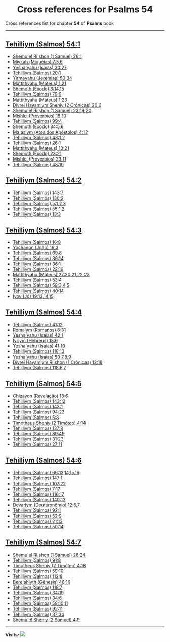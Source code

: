 <div align="center">

# Cross references for **Psalms 54**
</div>

Cross references list for chapter **54** of **Psalms** book

---

<h2 id="1"><a href="https://bible.ozzuu.com/pt_yah/Psa/54#1" target="_blank">Tehilliym (Salmos) 54:1</a></h2>

- [Shemu'el Ri'shon (1 Samuel) 26:1](https://bible.ozzuu.com/pt_yah/1Sm/26#1)
- [Miykah (Miquéias) 7:5,6](https://bible.ozzuu.com/pt_yah/Mic/7#5)
- [Yesha'yahu (Isaías) 30:27](https://bible.ozzuu.com/pt_yah/Isa/30#27)
- [Tehilliym (Salmos) 20:1](https://bible.ozzuu.com/pt_yah/Psa/20#1)
- [Yirmeyahu (Jeremias) 50:34](https://bible.ozzuu.com/pt_yah/Jer/50#34)
- [Mattithyahu (Mateus) 1:21](https://bible.ozzuu.com/pt_yah/Mat/1#21)
- [Shemoth (Êxodo) 3:14,15](https://bible.ozzuu.com/pt_yah/Exo/3#14)
- [Tehilliym (Salmos) 79:9](https://bible.ozzuu.com/pt_yah/Psa/79#9)
- [Mattithyahu (Mateus) 1:23](https://bible.ozzuu.com/pt_yah/Mat/1#23)
- [Divrei Hayamiym Sheniy (2 Crônicas) 20:6](https://bible.ozzuu.com/pt_yah/2Ch/20#6)
- [Shemu'el Ri'shon (1 Samuel) 23:19,20](https://bible.ozzuu.com/pt_yah/1Sm/23#19)
- [Mishlei (Provérbios) 18:10](https://bible.ozzuu.com/pt_yah/Pro/18#10)
- [Tehilliym (Salmos) 99:4](https://bible.ozzuu.com/pt_yah/Psa/99#4)
- [Shemoth (Êxodo) 34:5,6](https://bible.ozzuu.com/pt_yah/Exo/34#5)
- [Ma'asiym (Atos dos Apóstolos) 4:12](https://bible.ozzuu.com/pt_yah/Act/4#12)
- [Tehilliym (Salmos) 43:1,2](https://bible.ozzuu.com/pt_yah/Psa/43#1)
- [Tehilliym (Salmos) 26:1](https://bible.ozzuu.com/pt_yah/Psa/26#1)
- [Mattithyahu (Mateus) 10:21](https://bible.ozzuu.com/pt_yah/Mat/10#21)
- [Shemoth (Êxodo) 23:21](https://bible.ozzuu.com/pt_yah/Exo/23#21)
- [Mishlei (Provérbios) 23:11](https://bible.ozzuu.com/pt_yah/Pro/23#11)
- [Tehilliym (Salmos) 48:10](https://bible.ozzuu.com/pt_yah/Psa/48#10)
<h2 id="2"><a href="https://bible.ozzuu.com/pt_yah/Psa/54#2" target="_blank">Tehilliym (Salmos) 54:2</a></h2>

- [Tehilliym (Salmos) 143:7](https://bible.ozzuu.com/pt_yah/Psa/143#7)
- [Tehilliym (Salmos) 130:2](https://bible.ozzuu.com/pt_yah/Psa/130#2)
- [Tehilliym (Salmos) 5:1,2,3](https://bible.ozzuu.com/pt_yah/Psa/5#1)
- [Tehilliym (Salmos) 55:1,2](https://bible.ozzuu.com/pt_yah/Psa/55#1)
- [Tehilliym (Salmos) 13:3](https://bible.ozzuu.com/pt_yah/Psa/13#3)
<h2 id="3"><a href="https://bible.ozzuu.com/pt_yah/Psa/54#3" target="_blank">Tehilliym (Salmos) 54:3</a></h2>

- [Tehilliym (Salmos) 16:8](https://bible.ozzuu.com/pt_yah/Psa/16#8)
- [Yochanon (João) 16:3](https://bible.ozzuu.com/pt_yah/Joh/16#3)
- [Tehilliym (Salmos) 69:8](https://bible.ozzuu.com/pt_yah/Psa/69#8)
- [Tehilliym (Salmos) 86:14](https://bible.ozzuu.com/pt_yah/Psa/86#14)
- [Tehilliym (Salmos) 36:1](https://bible.ozzuu.com/pt_yah/Psa/36#1)
- [Tehilliym (Salmos) 22:16](https://bible.ozzuu.com/pt_yah/Psa/22#16)
- [Mattithyahu (Mateus) 27:20,21,22,23](https://bible.ozzuu.com/pt_yah/Mat/27#20)
- [Tehilliym (Salmos) 53:4](https://bible.ozzuu.com/pt_yah/Psa/53#4)
- [Tehilliym (Salmos) 59:3,4,5](https://bible.ozzuu.com/pt_yah/Psa/59#3)
- [Tehilliym (Salmos) 40:14](https://bible.ozzuu.com/pt_yah/Psa/40#14)
- [Iyov (Jó) 19:13,14,15](https://bible.ozzuu.com/pt_yah/Job/19#13)
<h2 id="4"><a href="https://bible.ozzuu.com/pt_yah/Psa/54#4" target="_blank">Tehilliym (Salmos) 54:4</a></h2>

- [Tehilliym (Salmos) 41:12](https://bible.ozzuu.com/pt_yah/Psa/41#12)
- [Romaiym (Romanos) 8:31](https://bible.ozzuu.com/pt_yah/Rom/8#31)
- [Yesha'yahu (Isaías) 42:1](https://bible.ozzuu.com/pt_yah/Isa/42#1)
- [Ivriym (Hebreus) 13:6](https://bible.ozzuu.com/pt_yah/Heb/13#6)
- [Yesha'yahu (Isaías) 41:10](https://bible.ozzuu.com/pt_yah/Isa/41#10)
- [Tehilliym (Salmos) 118:13](https://bible.ozzuu.com/pt_yah/Psa/118#13)
- [Yesha'yahu (Isaías) 50:7,8,9](https://bible.ozzuu.com/pt_yah/Isa/50#7)
- [Divrei Hayamiym Ri'shon (1 Crônicas) 12:18](https://bible.ozzuu.com/pt_yah/1Ch/12#18)
- [Tehilliym (Salmos) 118:6,7](https://bible.ozzuu.com/pt_yah/Psa/118#6)
<h2 id="5"><a href="https://bible.ozzuu.com/pt_yah/Psa/54#5" target="_blank">Tehilliym (Salmos) 54:5</a></h2>

- [Chizayon (Revelação) 18:6](https://bible.ozzuu.com/pt_yah/Rev/18#6)
- [Tehilliym (Salmos) 143:12](https://bible.ozzuu.com/pt_yah/Psa/143#12)
- [Tehilliym (Salmos) 143:1](https://bible.ozzuu.com/pt_yah/Psa/143#1)
- [Tehilliym (Salmos) 94:23](https://bible.ozzuu.com/pt_yah/Psa/94#23)
- [Tehilliym (Salmos) 5:8](https://bible.ozzuu.com/pt_yah/Psa/5#8)
- [Timotheus Sheniy (2 Timóteo) 4:14](https://bible.ozzuu.com/pt_yah/2Ti/4#14)
- [Tehilliym (Salmos) 137:8](https://bible.ozzuu.com/pt_yah/Psa/137#8)
- [Tehilliym (Salmos) 89:49](https://bible.ozzuu.com/pt_yah/Psa/89#49)
- [Tehilliym (Salmos) 31:23](https://bible.ozzuu.com/pt_yah/Psa/31#23)
- [Tehilliym (Salmos) 27:11](https://bible.ozzuu.com/pt_yah/Psa/27#11)
<h2 id="6"><a href="https://bible.ozzuu.com/pt_yah/Psa/54#6" target="_blank">Tehilliym (Salmos) 54:6</a></h2>

- [Tehilliym (Salmos) 66:13,14,15,16](https://bible.ozzuu.com/pt_yah/Psa/66#13)
- [Tehilliym (Salmos) 147:1](https://bible.ozzuu.com/pt_yah/Psa/147#1)
- [Tehilliym (Salmos) 107:22](https://bible.ozzuu.com/pt_yah/Psa/107#22)
- [Tehilliym (Salmos) 7:17](https://bible.ozzuu.com/pt_yah/Psa/7#17)
- [Tehilliym (Salmos) 116:17](https://bible.ozzuu.com/pt_yah/Psa/116#17)
- [Tehilliym (Salmos) 140:13](https://bible.ozzuu.com/pt_yah/Psa/140#13)
- [Devariym (Deuteronômio) 12:6,7](https://bible.ozzuu.com/pt_yah/Deu/12#6)
- [Tehilliym (Salmos) 92:1](https://bible.ozzuu.com/pt_yah/Psa/92#1)
- [Tehilliym (Salmos) 52:9](https://bible.ozzuu.com/pt_yah/Psa/52#9)
- [Tehilliym (Salmos) 21:13](https://bible.ozzuu.com/pt_yah/Psa/21#13)
- [Tehilliym (Salmos) 50:14](https://bible.ozzuu.com/pt_yah/Psa/50#14)
<h2 id="7"><a href="https://bible.ozzuu.com/pt_yah/Psa/54#7" target="_blank">Tehilliym (Salmos) 54:7</a></h2>

- [Shemu'el Ri'shon (1 Samuel) 26:24](https://bible.ozzuu.com/pt_yah/1Sm/26#24)
- [Tehilliym (Salmos) 91:8](https://bible.ozzuu.com/pt_yah/Psa/91#8)
- [Timotheus Sheniy (2 Timóteo) 4:18](https://bible.ozzuu.com/pt_yah/2Ti/4#18)
- [Tehilliym (Salmos) 59:10](https://bible.ozzuu.com/pt_yah/Psa/59#10)
- [Tehilliym (Salmos) 112:8](https://bible.ozzuu.com/pt_yah/Psa/112#8)
- [Bere'shiyth (Gênesis) 48:16](https://bible.ozzuu.com/pt_yah/Gen/48#16)
- [Tehilliym (Salmos) 118:7](https://bible.ozzuu.com/pt_yah/Psa/118#7)
- [Tehilliym (Salmos) 34:19](https://bible.ozzuu.com/pt_yah/Psa/34#19)
- [Tehilliym (Salmos) 34:6](https://bible.ozzuu.com/pt_yah/Psa/34#6)
- [Tehilliym (Salmos) 58:10,11](https://bible.ozzuu.com/pt_yah/Psa/58#10)
- [Tehilliym (Salmos) 92:11](https://bible.ozzuu.com/pt_yah/Psa/92#11)
- [Tehilliym (Salmos) 37:34](https://bible.ozzuu.com/pt_yah/Psa/37#34)
- [Shemu'el Sheniy (2 Samuel) 4:9](https://bible.ozzuu.com/pt_yah/2Sm/4#9)


---

**Visits:**
![](https://profile-counter.glitch.me/visitCounter_crossrefs34/count.svg)
